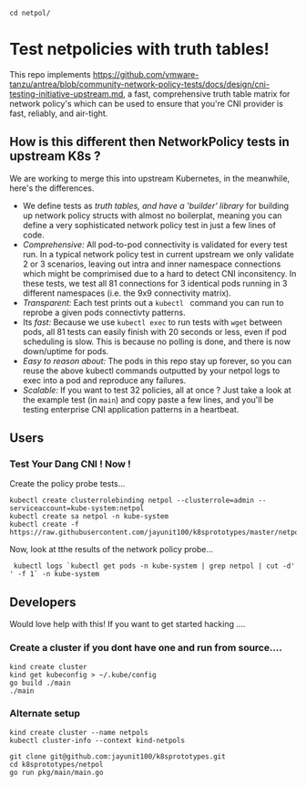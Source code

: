 `cd netpol/`

# Test netpolicies with truth tables!

This repo implements https://github.com/vmware-tanzu/antrea/blob/community-network-policy-tests/docs/design/cni-testing-initiative-upstream.md, a fast, comprehensive truth table matrix for network policy's which can be used to ensure that you're CNI provider is fast, reliably, and air-tight.

## How is this different then NetworkPolicy tests in upstream K8s ?

We are working to merge this into upstream Kubernetes, in the meanwhile, here's the differences.

- We define tests as *truth tables, and have a 'builder' library* for building up network policy structs with almost no boilerplat, meaning you can define a very sophisticated network policy test in just a few lines of code.
- *Comprehensive:* All pod-to-pod connectivity is validated for every test run.  In a typical network policy test in current upstream we only validate 2 or 3 scenarios, leaving out intra and inner namespace connections which might be comprimised due to a hard to detect CNI inconsitency.  In these tests, we test all 81 connections for 3 identical pods running in 3 different namespaces (i.e. the 9x9 connectivity matrix).
- *Transparent:* Each test prints out a `kubectl ` command you can run to reprobe a given pods connectivty patterns.
- Its *fast:* Because we use `kubectl exec` to run tests with `wget` between pods, all 81 tests can easily finish with 20 seconds or less, even if pod scheduling is slow.  This is because no polling is done, and there is now down/uptime for pods.
- *Easy to reason about:* The pods in this repo stay up forever, so you can reuse the above kubectl commands outputted by your netpol logs to exec into a pod and reproduce any failures.
- *Scalable:* If you want to test 32 policies, all at once ? Just take a look at the example test (in `main`) and copy paste a few lines, and you'll be testing enterprise CNI application patterns in a heartbeat.

## Users

### Test Your Dang CNI !  Now !

Create the policy probe tests... 

```
kubectl create clusterrolebinding netpol --clusterrole=admin --serviceaccount=kube-system:netpol
kubectl create sa netpol -n kube-system
kubectl create -f https://raw.githubusercontent.com/jayunit100/k8sprototypes/master/netpol/install.yml
```

Now, look at tthe results of the network policy probe... 

```
 kubectl logs `kubectl get pods -n kube-system | grep netpol | cut -d' ' -f 1` -n kube-system  
```
 
## Developers

Would love help with this!  If you want to get started hacking .... 
 
### Create a cluster if you dont have one  and run from source....
```
kind create cluster
kind get kubeconfig > ~/.kube/config
go build ./main
./main
```

### Alternate setup

```
kind create cluster --name netpols
kubectl cluster-info --context kind-netpols

git clone git@github.com:jayunit100/k8sprototypes.git 
cd k8sprototypes/netpol
go run pkg/main/main.go
```
